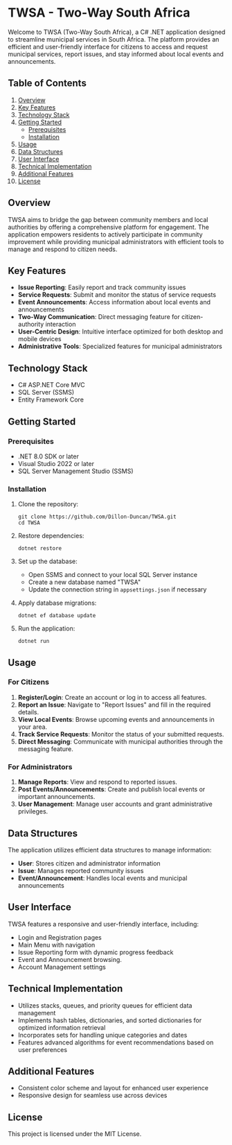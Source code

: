 # TWSA - Two-Way South Africa

Welcome to TWSA (Two-Way South Africa), a C# .NET application designed to streamline municipal services in South Africa. The platform provides an efficient and user-friendly interface for citizens to access and request municipal services, report issues, and stay informed about local events and announcements.

## Table of Contents

1. [Overview](#overview)
2. [Key Features](#key-features)
3. [Technology Stack](#technology-stack)
4. [Getting Started](#getting-started)
   - [Prerequisites](#prerequisites)
   - [Installation](#installation)
5. [Usage](#usage)
6. [Data Structures](#data-structures)
7. [User Interface](#user-interface)
8. [Technical Implementation](#technical-implementation)
9. [Additional Features](#additional-features)
10. [License](#license)

## Overview

TWSA aims to bridge the gap between community members and local authorities by offering a comprehensive platform for engagement. The application empowers residents to actively participate in community improvement while providing municipal administrators with efficient tools to manage and respond to citizen needs.

## Key Features

- **Issue Reporting**: Easily report and track community issues
- **Service Requests**: Submit and monitor the status of service requests
- **Event Announcements**: Access information about local events and announcements
- **Two-Way Communication**: Direct messaging feature for citizen-authority interaction
- **User-Centric Design**: Intuitive interface optimized for both desktop and mobile devices
- **Administrative Tools**: Specialized features for municipal administrators

## Technology Stack

- C# ASP.NET Core MVC
- SQL Server (SSMS)
- Entity Framework Core

## Getting Started

### Prerequisites

- .NET 8.0 SDK or later
- Visual Studio 2022 or later
- SQL Server Management Studio (SSMS)

### Installation

1. Clone the repository:
   ```
   git clone https://github.com/Dillon-Duncan/TWSA.git
   cd TWSA
   ```

2. Restore dependencies:
   ```
   dotnet restore
   ```

3. Set up the database:
   - Open SSMS and connect to your local SQL Server instance
   - Create a new database named "TWSA"
   - Update the connection string in `appsettings.json` if necessary

4. Apply database migrations:
   ```
   dotnet ef database update
   ```

5. Run the application:
   ```
   dotnet run
   ```
   
## Usage

### For Citizens

1. **Register/Login**: Create an account or log in to access all features.
2. **Report an Issue**: Navigate to "Report Issues" and fill in the required details.
3. **View Local Events**: Browse upcoming events and announcements in your area.
4. **Track Service Requests**: Monitor the status of your submitted requests.
5. **Direct Messaging**: Communicate with municipal authorities through the messaging feature.

### For Administrators

1. **Manage Reports**: View and respond to reported issues.
2. **Post Events/Announcements**: Create and publish local events or important announcements.
3. **User Management**: Manage user accounts and grant administrative privileges.

## Data Structures

The application utilizes efficient data structures to manage information:

- **User**: Stores citizen and administrator information
- **Issue**: Manages reported community issues
- **Event/Announcement**: Handles local events and municipal announcements

## User Interface

TWSA features a responsive and user-friendly interface, including:

- Login and Registration pages
- Main Menu with navigation
- Issue Reporting form with dynamic progress feedback
- Event and Announcement browsing.
- Account Management settings

## Technical Implementation

- Utilizes stacks, queues, and priority queues for efficient data management
- Implements hash tables, dictionaries, and sorted dictionaries for optimized information retrieval
- Incorporates sets for handling unique categories and dates
- Features advanced algorithms for event recommendations based on user preferences

## Additional Features

- Consistent color scheme and layout for enhanced user experience
- Responsive design for seamless use across devices

## License

This project is licensed under the MIT License.
